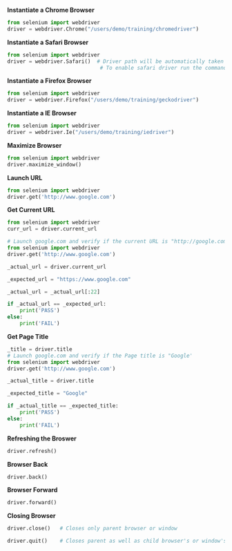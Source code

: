 **Instantiate a Chrome Browser**
```python
from selenium import webdriver
driver = webdriver.Chrome("/users/demo/training/chromedriver")
```
**Instantiate a Safari Browser**
```python
from selenium import webdriver
driver = webdriver.Safari()  # Driver path will be automatically taken from /usr/bin
                              # To enable safari driver run the command /usr/bin safaridriver --enable
```
**Instantiate a Firefox Browser**
```python
from selenium import webdriver
driver = webdriver.Firefox("/users/demo/training/geckodriver")
```
**Instantiate a IE Browser**
```python
from selenium import webdriver
driver = webdriver.Ie("/users/demo/training/iedriver")
```
**Maximize Browser**
```python
from selenium import webdriver
driver.maximize_window()
```

**Launch URL**

```python
from selenium import webdriver
driver.get('http://www.google.com')
```
**Get Current URL**
```python
from selenium import webdriver
curr_url = driver.current_url
```

```python
# Launch google.com and verify if the current URL is "http://google.com"
from selenium import webdriver
driver.get('http://www.google.com')

_actual_url = driver.current_url

_expected_url = "https://www.google.com"

_actual_url = _actual_url[:22]

if _actual_url == _expected_url:
    print('PASS')
else:
    print('FAIL')
```
**Get Page Title**
```python
_title = driver.title
# Launch google.com and verify if the Page title is "Google'
from selenium import webdriver
driver.get('http://www.google.com')

_actual_title = driver.title

_expected_title = "Google"

if _actual_title == _expected_title:
    print('PASS')
else:
    print('FAIL')
```

**Refreshing the Broswer**
```python
driver.refresh()
```
**Browser Back**
```python
driver.back()
```

**Browser Forward**
```python
driver.forward()
```
**Closing Browser**

```python
driver.close()   # Closes only parent browser or window

driver.quit()    # Closes parent as well as child browser's or window's

```
